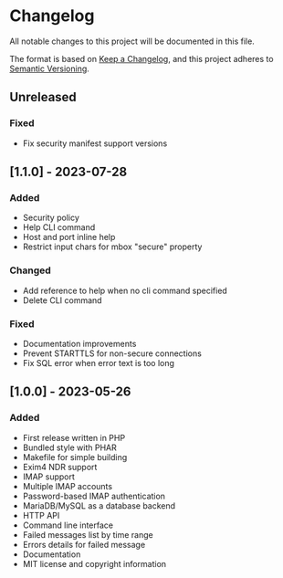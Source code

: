 # Changelog

All notable changes to this project will be documented in this file.

The format is based on [Keep a Changelog](https://keepachangelog.com/en/1.0.0/),
and this project adheres to [Semantic Versioning](https://semver.org/spec/v2.0.0.html).

## Unreleased

### Fixed

- Fix security manifest support versions

## [1.1.0] - 2023-07-28

### Added

- Security policy
- Help CLI command
- Host and port inline help
- Restrict input chars for mbox "secure" property

### Changed

- Add reference to help when no cli command specified
- Delete CLI command

### Fixed

- Documentation improvements
- Prevent STARTTLS for non-secure connections
- Fix SQL error when error text is too long

## [1.0.0] - 2023-05-26

### Added

- First release written in PHP
- Bundled style with PHAR
- Makefile for simple building
- Exim4 NDR support
- IMAP support
- Multiple IMAP accounts
- Password-based IMAP authentication
- MariaDB/MySQL as a database backend
- HTTP API
- Command line interface
- Failed messages list by time range
- Errors details for failed message
- Documentation
- MIT license and copyright information
